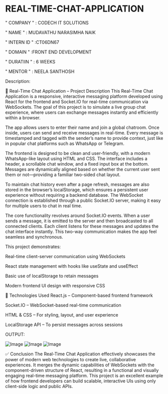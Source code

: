 # REAL-TIME-CHAT-APPLICATION

" COMPANY " : CODECH IT SOLUTIONS

" NAME " : MUDAVATHU NARASIMHA NAIK

" INTERN ID " :CT06DN67

" DOMAIN " :FRONT END DEVELOPMENT

" DURATIIN " : 6 WEEKS

" MENTOR " : NEELA SANTHOSH

Description:

💬 Real-Time Chat Application – Project Description
This Real-Time Chat Application is a responsive, interactive messaging platform developed using React for the frontend and Socket.IO for real-time communication via WebSockets. The goal of this project is to simulate a live group chat experience, where users can exchange messages instantly and efficiently within a browser.

The app allows users to enter their name and join a global chatroom. Once inside, users can send and receive messages in real-time. Every message is timestamped and tagged with the sender’s name to provide context, just like in popular chat platforms such as WhatsApp or Telegram.

The frontend is designed to be clean and user-friendly, with a modern WhatsApp-like layout using HTML and CSS. The interface includes a header, a scrollable chat window, and a fixed input box at the bottom. Messages are dynamically aligned based on whether the current user sent them or not—providing a familiar two-sided chat layout.

To maintain chat history even after a page refresh, messages are also stored in the browser’s localStorage, which ensures a persistent user experience without requiring a backend database. The WebSocket connection is established through a public Socket.IO server, making it easy for multiple users to chat in real time.

The core functionality revolves around Socket.IO events. When a user sends a message, it is emitted to the server and then broadcasted to all connected clients. Each client listens for these messages and updates the chat interface instantly. This two-way communication makes the app feel seamless and synchronous.

This project demonstrates:

Real-time client-server communication using WebSockets

React state management with hooks like useState and useEffect

Basic use of localStorage to retain messages

Modern frontend UI design with responsive CSS

🔧 Technologies Used
React.js – Component-based frontend framework

Socket.IO – WebSocket-based real-time communication

HTML & CSS – For styling, layout, and user experience

LocalStorage API – To persist messages across sessions


OUTPUT:

![Image](https://github.com/user-attachments/assets/bfee6c50-2d29-4040-9453-82cd8a0f4b12)
![Image](https://github.com/user-attachments/assets/aee6bd6b-1d69-4212-8ba0-b3a9a9881b41)
![Image](https://github.com/user-attachments/assets/9bbf636f-e017-4401-b2a0-60603d3a0e1d)



✅ Conclusion
The Real-Time Chat Application effectively showcases the power of modern web technologies to create live, collaborative experiences. It merges the dynamic capabilities of WebSockets with the component-driven structure of React, resulting in a functional and visually engaging real-time messaging platform. This project is an excellent example of how frontend developers can build scalable, interactive UIs using only client-side logic and public APIs.

